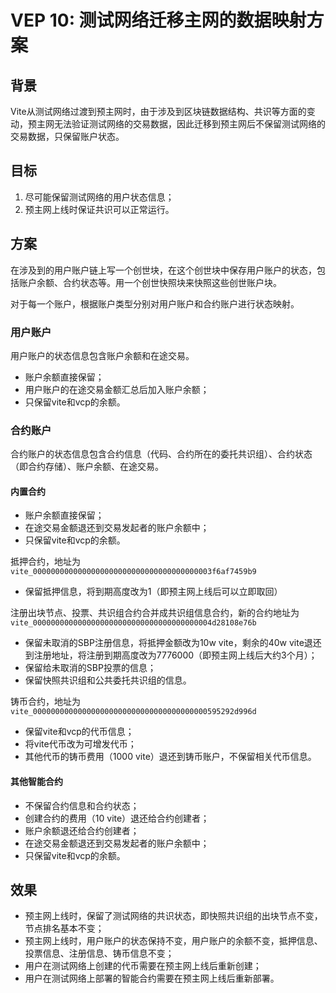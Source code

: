 # VEP 10: 测试网络迁移主网的数据映射方案

## 背景
Vite从测试网络过渡到预主网时，由于涉及到区块链数据结构、共识等方面的变动，预主网无法验证测试网络的交易数据，因此迁移到预主网后不保留测试网络的交易数据，只保留账户状态。

## 目标
1. 尽可能保留测试网络的用户状态信息；
2. 预主网上线时保证共识可以正常运行。

## 方案

在涉及到的用户账户链上写一个创世块，在这个创世块中保存用户账户的状态，包括账户余额、合约状态等。用一个创世快照块来快照这些创世账户块。

对于每一个账户，根据账户类型分别对用户账户和合约账户进行状态映射。

### 用户账户

用户账户的状态信息包含账户余额和在途交易。
* 账户余额直接保留；
* 用户账户的在途交易金额汇总后加入账户余额；
* 只保留vite和vcp的余额。

### 合约账户

合约账户的状态信息包含合约信息（代码、合约所在的委托共识组）、合约状态（即合约存储）、账户余额、在途交易。

#### 内置合约

* 账户余额直接保留；
* 在途交易金额退还到交易发起者的账户余额中；
* 只保留vite和vcp的余额。

抵押合约，地址为`vite_0000000000000000000000000000000000000003f6af7459b9`
* 保留抵押信息，将到期高度改为1（即预主网上线后可以立即取回）

注册出块节点、投票、共识组合约合并成共识组信息合约，新的合约地址为`vite_0000000000000000000000000000000000000004d28108e76b`
* 保留未取消的SBP注册信息，将抵押金额改为10w vite，剩余的40w vite退还到注册地址，将注册到期高度改为7776000（即预主网上线后大约3个月）；
* 保留给未取消的SBP投票的信息；
* 保留快照共识组和公共委托共识组的信息。

铸币合约，地址为`vite_000000000000000000000000000000000000000595292d996d`
* 保留vite和vcp的代币信息；
* 将vite代币改为可增发代币；
* 其他代币的铸币费用（1000 vite）退还到铸币账户，不保留相关代币信息。

#### 其他智能合约

* 不保留合约信息和合约状态；
* 创建合约的费用（10 vite）退还给合约创建者；
* 账户余额退还给合约创建者；
* 在途交易金额退还到交易发起者的账户余额中；
* 只保留vite和vcp的余额。

## 效果

* 预主网上线时，保留了测试网络的共识状态，即快照共识组的出块节点不变，节点排名基本不变；
* 预主网上线时，用户账户的状态保持不变，用户账户的余额不变，抵押信息、投票信息、注册信息、铸币信息不变；
* 用户在测试网络上创建的代币需要在预主网上线后重新创建；
* 用户在测试网络上部署的智能合约需要在预主网上线后重新部署。
